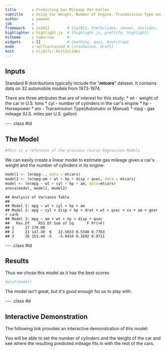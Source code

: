 ```yaml
---
title       : Predicting Gas Mileage Per Gallon
subtitle    : Using Car Weight, Number of Engine, Transmission Type and Horsepower
author      : yewwah
job         : 
framework   : io2012        # {io2012, html5slides, shower, dzslides, ...}
highlighter : highlight.js  # {highlight.js, prettify, highlight}
hitheme     : tomorrow      # 
widgets     : []            # {mathjax, quiz, bootstrap}
mode        : selfcontained # {standalone, draft}
knit        : slidify::knit2slides
---
```


## Inputs

Standard R distributions typically include the "***mtcars***" dataset. It contains data on 32 automobile models from 1973-1974.
<p>
There are three attributes that are of interest for this study:
* wt - weight of the car in U.S. tons
* cyl - number of cylinders in the car's engine
* hp - Horsepower
* am - Transmission Type(Automatic or Manual)
* mpg - gas mileage (U.S. miles per U.S. gallon)

--- .class #id 

## The Model

```r
#This is a reference of the previous course Regression Models
```
We can easily create a linear model to estimate gas mileage given
a car's weight and the number of cylinders in its engine:


```r
model1 <- lm(mpg~., data = mtcars)
model2 <- lm(mpg~am + wt + hp + disp + qsec, data = mtcars)
model <- lm(mpg ~ wt + cyl + hp + am, data=mtcars)
anova(model, model1, model2)
```

```
## Analysis of Variance Table
## 
## Model 1: mpg ~ wt + cyl + hp + am
## Model 2: mpg ~ cyl + disp + hp + drat + wt + qsec + vs + am + gear + carb
## Model 3: mpg ~ am + wt + hp + disp + qsec
##   Res.Df    RSS Df Sum of Sq      F Pr(>F)
## 1     27 170.00                           
## 2     21 147.49  6   22.5033 0.5340 0.7763
## 3     26 153.44 -5   -5.9434 0.1692 0.9711
```

--- .class #id 

## Results

Thus we chose this model as it has the best scores

```r
#plot(model)
```

The model isn't great, but it's good enough for us to play with.

--- .class #d

## Interactive Demonstration

The following link provides an interactive demonstration of this model:    
   
You will be able to set the number of cylinders and the weight of
the car and see where the resulting predicted mileage fits in with
the rest of the cars.


